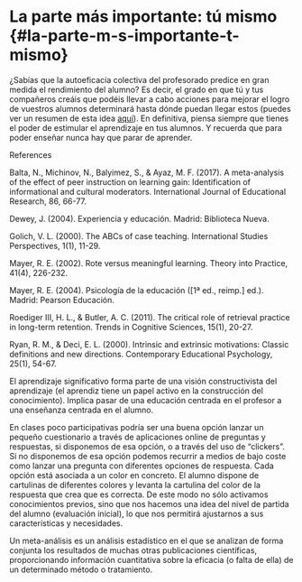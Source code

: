 # La parte más importante: tú mismo {#la-parte-m-s-importante-t-mismo}

¿Sabías que la autoeficacia colectiva del profesorado predice en gran medida el rendimiento del alumno? Es decir, el grado en que tú y tus compañeros creáis que podéis llevar a cabo acciones para mejorar el logro de vuestros alumnos determinará hasta dónde puedan llegar estos (puedes ver un resumen de esta idea [aquí](https://www.google.com/url?q=https://evidenciaenlaescuela.wordpress.com/2017/07/25/3-factores-que-consiguen-superefectos-en-los-alumnos-segun-hattie/&sa=D&ust=1572945444175000)). En definitiva, piensa siempre que tienes el poder de estimular el aprendizaje en tus alumnos. Y recuerda que para poder enseñar nunca hay que parar de aprender.

References

Balta, N., Michinov, N., Balyimez, S., &amp; Ayaz, M. F. (2017). A meta-analysis of the effect of peer instruction on learning gain: Identification of informational and cultural moderators. International Journal of Educational Research, 86, 66-77\.

Dewey, J. (2004). Experiencia y educación. Madrid: Biblioteca Nueva.

Golich, V. L. (2000). The ABCs of case teaching. International Studies Perspectives, 1(1), 11-29\.

Mayer, R. E. (2002). Rote versus meaningful learning. Theory into Practice, 41(4), 226-232\.

Mayer, R. E. (2004). Psicología de la educación ([1ª ed., reimp.] ed.). Madrid: Pearson Educación.

Roediger III, H. L., &amp; Butler, A. C. (2011). The critical role of retrieval practice in long-term retention. Trends in Cognitive Sciences, 15(1), 20-27\.

Ryan, R. M., &amp; Deci, E. L. (2000). Intrinsic and extrinsic motivations: Classic definitions and new directions. Contemporary Educational Psychology, 25(1), 54-67\.

 El aprendizaje significativo forma parte de una visión constructivista del aprendizaje (el aprendiz tiene un papel activo en la construcción del conocimiento). Implica pasar de una educación centrada en el profesor a una enseñanza centrada en el alumno.

 En clases poco participativas podría ser una buena opción lanzar un pequeño cuestionario a través de aplicaciones online de preguntas y respuestas, si disponemos de esa opción, o a través del uso de “clickers”. Si no disponemos de esa opción podemos recurrir a medios de bajo coste como lanzar una pregunta con diferentes opciones de respuesta. Cada opción está asociada a un color en concreto. El alumno dispone de cartulinas de diferentes colores y levanta la cartulina del color de la respuesta que crea que es correcta. De este modo no sólo activamos conocimientos previos, sino que nos hacemos una idea del nivel de partida del alumno (evaluación inicial), lo que nos permitirá ajustarnos a sus características y necesidades.

 Un meta-análisis es un análisis estadístico en el que se analizan de forma conjunta los resultados de muchas otras publicaciones científicas, proporcionando información cuantitativa sobre la eficacia (o falta de ella) de un determinado método o tratamiento.